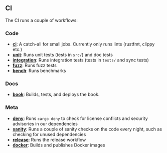 ## CI

The CI runs a couple of workflows:

### Code

- **[ci]**: A catch-all for small jobs. Currently only runs lints (rustfmt, clippy etc.)
- **[unit]**: Runs unit tests (tests in `src/`) and doc tests
- **[integration]**: Runs integration tests (tests in `tests/` and sync tests)
- **[fuzz]**: Runs fuzz tests
- **[bench]**: Runs benchmarks

### Docs

- **[book]**: Builds, tests, and deploys the book.

### Meta

- **[deny]**: Runs `cargo deny` to check for license conflicts and security advisories in our dependencies
- **[sanity]**: Runs a couple of sanity checks on the code every night, such as checking for unused dependencies
- **[release]**: Runs the release workflow
- **[docker]**: Builds and publishes Docker images

[ci]: https://github.com/paradigmxyz/reth/blob/main/.github/workflows/ci.yml
[unit]: https://github.com/paradigmxyz/reth/blob/main/.github/workflows/unit.yml
[integration]: https://github.com/paradigmxyz/reth/blob/main/.github/workflows/integration.yml
[fuzz]: https://github.com/paradigmxyz/reth/blob/main/.github/workflows/fuzz.yml
[bench]: https://github.com/paradigmxyz/reth/blob/main/.github/workflows/bench.yml
[book]: https://github.com/paradigmxyz/reth/blob/main/.github/workflows/book.yml
[deny]: https://github.com/paradigmxyz/reth/blob/main/.github/workflows/deny.yml
[sanity]: https://github.com/paradigmxyz/reth/blob/main/.github/workflows/sanity.yml
[release]: https://github.com/paradigmxyz/reth/blob/main/.github/workflows/release.yml
[docker]: https://github.com/paradigmxyz/reth/blob/main/.github/workflows/docker.yml
[gh-projects]: https://docs.github.com/en/issues/planning-and-tracking-with-projects/automating-your-project/automating-projects-using-actions